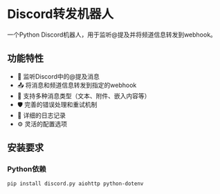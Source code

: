 # Discord转发机器人

一个Python Discord机器人，用于监听@提及并将频道信息转发到webhook。

## 功能特性

- 🤖 监听Discord中的@提及消息
- 📤 将消息和频道信息转发到指定的webhook
- 🔄 支持多种消息类型（文本、附件、嵌入内容等）
- 🛡️ 完善的错误处理和重试机制
- 📝 详细的日志记录
- ⚙️ 灵活的配置选项

## 安装要求

### Python依赖

```bash
pip install discord.py aiohttp python-dotenv
